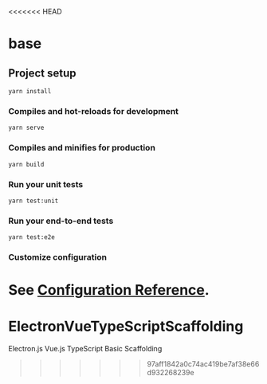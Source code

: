 <<<<<<< HEAD
# base

## Project setup
```
yarn install
```

### Compiles and hot-reloads for development
```
yarn serve
```

### Compiles and minifies for production
```
yarn build
```

### Run your unit tests
```
yarn test:unit
```

### Run your end-to-end tests
```
yarn test:e2e
```

### Customize configuration
See [Configuration Reference](https://cli.vuejs.org/config/).
=======
# ElectronVueTypeScriptScaffolding
Electron.js Vue.js TypeScript Basic Scaffolding
>>>>>>> 97aff1842a0c74ac419be7af38e66d932268239e
